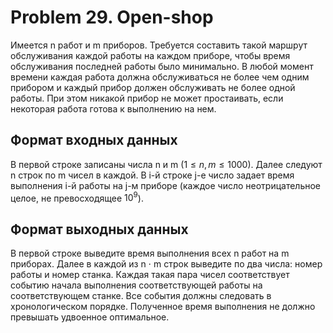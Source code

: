 # Problem 29. Open-shop

Имеется n работ и m приборов. Требуется составить такой маршрут обслуживания каждой работы на каждом приборе, чтобы время обслуживания последней работы было минимально.
В любой момент времени каждая работа должна обслуживаться не более
чем одним прибором и каждый прибор должен обслуживать не более одной работы.
При этом никакой прибор не может простаивать, если некоторая работа
готова к выполнению на нем.

## Формат входных данных
В первой строке записаны числа n и m $(1 \leq n, m \leq 1000)$.
Далее следуют n строк по m чисел в каждой.
В i-й строке j-е число задает время выполнения i-й работы на j-м приборе
(каждое число неотрицательное целое, не превосходящее $10^9$).

## Формат выходных данных
В первой строке выведите время выполнения всех n работ на m приборах.
Далее в каждой из n ⋅ m строк выведите по два числа: номер работы и номер станка.
Каждая такая пара чисел соответствует событию начала выполнения соответствующей работы на соответствующем станке. Все события должны следовать в хронологическом порядке. Полученное время выполнения не должно
превышать удвоенное оптимальное.
